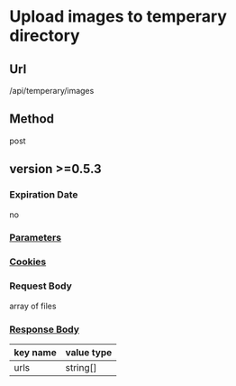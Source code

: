 # Upload images to temperary directory

## Url

/api/temperary/images

## Method

post

## version >=0.5.3

### Expiration Date

no

### [Parameters](./Parameters.html)

### [Cookies](./Cookies.html)

### Request Body

array of files

### [Response Body](./Response.html)

key name | value type
--- | ---
urls | string[]
